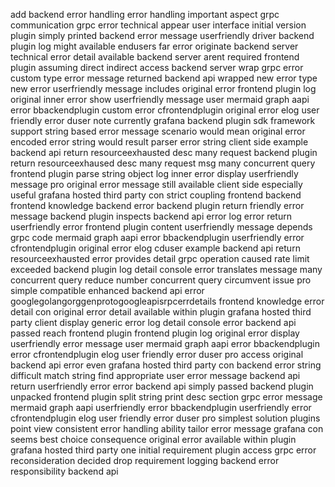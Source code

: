 add backend error handling error handling important aspect grpc communication grpc error technical appear user interface initial version plugin simply printed backend error message userfriendly driver backend plugin log might available endusers far error originate backend server technical error detail available backend server arent required frontend plugin assuming direct indirect access backend server wrap grpc error custom type error message returned backend api wrapped new error type new error userfriendly message includes original error frontend plugin log original inner error show userfriendly message user mermaid graph aapi error bbackendplugin custom error cfrontendplugin original error elog user friendly error duser note currently grafana backend plugin sdk framework support string based error message scenario would mean original error encoded error string would result parser error string client side example backend api return resourceexhausted desc many request backend plugin return resourceexhaused desc many request msg many concurrent query frontend plugin parse string object log inner error display userfriendly message pro original error message still available client side especially useful grafana hosted third party con strict coupling frontend backend frontend knowledge backend error backend plugin return friendly error message backend plugin inspects backend api error log error return userfriendly error frontend plugin content userfriendly message depends grpc code mermaid graph aapi error bbackendplugin userfriendly error cfrontendplugin original error elog cduser example backend api return resourceexhausted error provides detail grpc operation caused rate limit exceeded backend plugin log detail console error translates message many concurrent query reduce number concurrent query circumvent issue pro simple compatible enhanced backend api error googlegolangorggenprotogoogleapisrpcerrdetails frontend knowledge error detail con original error detail available within plugin grafana hosted third party client display generic error log detail console error backend api passed reach frontend plugin frontend plugin log original error display userfriendly error message user mermaid graph aapi error bbackendplugin error cfrontendplugin elog user friendly error duser pro access original backend api error even grafana hosted third party con backend error string difficult match string find appropriate user error message backend api return userfriendly error error backend api simply passed backend plugin unpacked frontend plugin split string print desc section grpc error message mermaid graph aapi userfriendly error bbackendplugin userfriendly error cfrontendplugin elog user friendly error duser pro simplest solution plugins point view consistent error handling ability tailor error message grafana con seems best choice consequence original error available within plugin grafana hosted third party one initial requirement plugin access grpc error reconsideration decided drop requirement logging backend error responsibility backend api